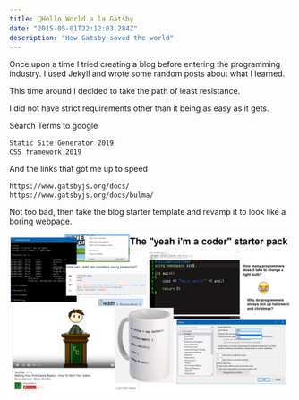 ```yaml
---
title: 👋Hello World a la Gatsby
date: "2015-05-01T22:12:03.284Z"
description: "How Gatsby saved the world"
---
```


<div class="content">

Once upon a time I tried creating a blog before entering the programming industry. I used Jekyll and wrote some random posts about what I learned.

This time around I decided to take the path of least resistance.

I did not have strict requirements other than it being as easy as it gets.

Search Terms to google
```
Static Site Generator 2019
CSS framework 2019
```

And the links that got me up to speed
```
https://www.gatsbyjs.org/docs/
https://www.gatsbyjs.org/docs/bulma/
```

Not too bad, then take the blog starter template and revamp it to look like a boring webpage.

![Starter Pack](./starterPack.png)

</div>
